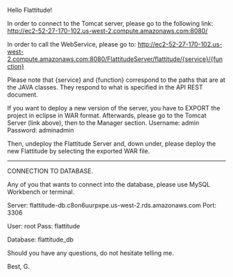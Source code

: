 Hello Flattitude!

In order to connect to the Tomcat server, please go to the following link:
http://ec2-52-27-170-102.us-west-2.compute.amazonaws.com:8080/

In order to call the WebService, please go to:
http://ec2-52-27-170-102.us-west-2.compute.amazonaws.com:8080/FlattitudeServer/flattitude/{service}/{function}

Please note that {service} and {function} correspond to the paths that are at the JAVA classes.
They respond to what is specified in the API REST document.

If you want to deploy a new version of the server, you have to EXPORT the project in eclipse in WAR format.
Afterwards, please go to the Tomcat Server (link above), then to the Manager section.
Username: admin
Password: adminadmin

Then, undeploy the Flattitude Server and, down under, please deploy the new Flattitude by selecting the exported WAR file.

---------

CONNECTION TO DATABASE.

Any of you that wants to connect into the database, please use MySQL Workbench or terminal.

Server: flattitude-db.c8on6uurpxpe.us-west-2.rds.amazonaws.com
Port: 3306

User: root
Pass: flattitude

Database: flattitude_db

Should you have any questions, do not hesitate telling me.

Best,
G. 
